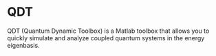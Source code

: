 # QDT
QDT (Quantum Dynamic Toolbox) is a Matlab toolbox that allows you to quickly simulate and analyze coupled quantum systems in the energy eigenbasis.
